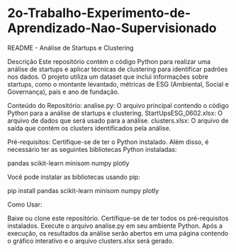 # 2o-Trabalho-Experimento-de-Aprendizado-Nao-Supervisionado

README - Análise de Startups e Clustering

Descrição
Este repositório contém o código Python para realizar uma análise de startups e aplicar técnicas de clustering para identificar padrões nos dados. O projeto utiliza um dataset que inclui informações sobre startups, como o montante levantado, métricas de ESG (Ambiental, Social e Governança), país e ano de fundação.

Conteúdo do Repositório:
analise.py: O arquivo principal contendo o código Python para a análise de startups e clustering.
StartUpsESG_0602.xlsx: O arquivo de dados que será usado para a análise.
clusters.xlsx: O arquivo de saída que contém os clusters identificados pela análise.

Pré-requisitos:
Certifique-se de ter o Python instalado. Além disso, é necessário ter as seguintes bibliotecas Python instaladas:

pandas
scikit-learn
minisom
numpy
plotly

Você pode instalar as bibliotecas usando pip:

pip install pandas scikit-learn minisom numpy plotly

Como Usar:

Baixe ou clone este repositório.
Certifique-se de ter todos os pré-requisitos instalados.
Execute o arquivo analise.py em seu ambiente Python.
Após a execução, os resultados da análise serão abertos em uma página contendo o gráfico interativo e o arquivo clusters.xlsx será gerado.

